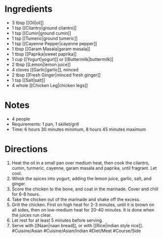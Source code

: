 # Ingredients
- 3 tbsp [[Oil|oil]]
- 1 tsp [[Cilantro|ground cilantro]]
- 1 tsp [[Cumin|ground cumin]]
- 1 tsp [[Tumeric|ground tumeric]]
- 1 tsp [[Cayenne Pepper|cayenne pepper]]
- 1 tbsp [[Garam Masala|garam masala]]
- 1 tbsp [[Paprika|sweet paprika]]
- 1 cup [[Yogurt|yogurt]] or [[Buttermilk|buttermilk]]
- 2 tbsp [[Lemon|lemon juice]]
- 4 cloves [[Garlic|garlic]], minced
- 2 tbsp [[Fresh Ginger|minced fresh ginger]]
- 1 tsp [[Salt|salt]]
- 4 whole [[Chicken Leg|chicken legs]]
# Notes
- 4 people
- Requirements: 1 pan, 1 skillet/grill
- Time: 6 hours 30 minutes minimum, 8 hours 45 minutes maximum
# Directions
1. Heat the oil in a small pan over medium heat, then cook the cilantro, cumin, turmeric, cayenne, garam masala and paprika, until fragrant. Let cool.
2. Whisk the spices into yogurt, adding the lemon juice, garlic, salt, and ginger.
3. Score the chicken to the bone, and coat in the marinade. Cover and chill for 6-8 hours.
4. Take the chicken out of the marinade and shake off the excess. 
5. Grill the chicken. First on high heat for 2-3 minutes, until it is brown on all sides, then on low-medium heat for 20-40 minutes. It is done when the juices run clear.
6. Let rest for at least 5 minutes before serving.
7. Serve with [[Naan|naan bread]], or with [[Rice|indian style rice]].
#Cuisine/Asian #Cuisine/Asian/Indian #Diet/Meat #Course/Side 